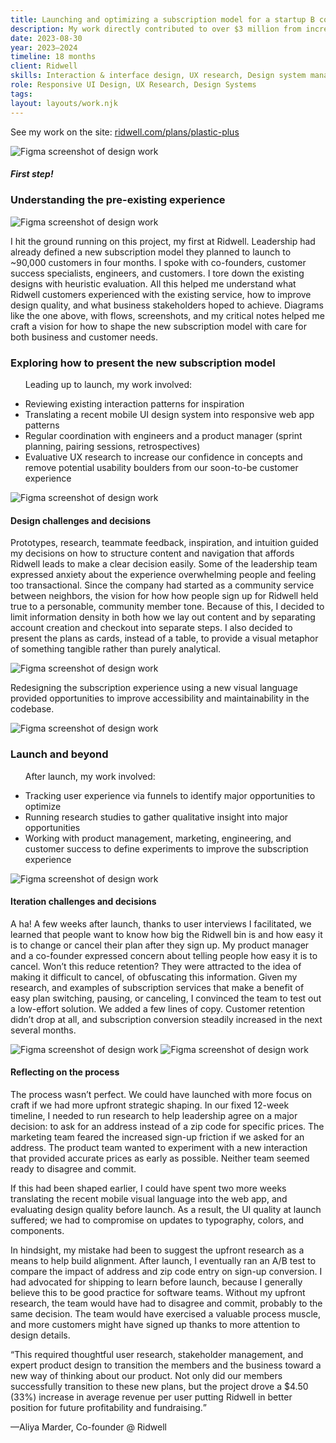 ```yaml
---
title: Launching and optimizing a subscription model for a startup B corp
description: My work directly contributed to over $3 million from increased average revenue per customer and 98% month-over-month customer retention. The social impact was millions of pounds of waste diverted from landfills.
date: 2023-08-30
year: 2023–2024
timeline: 18 months
client: Ridwell
skills: Interaction & interface design, UX research, Design system management, Creative workshop facilitation
role: Responsive UI Design, UX Research, Design Systems
tags:
layout: layouts/work.njk
---
```

<p class='usual-bottom'>See my work on the site: <a href='https://www.ridwell.com/plans/plastic-plus'>ridwell.com/plans/plastic-plus</a></p>
<img
  class='post-img usual-bottom'
  src='../../img/ridwell/ridwell-growth-mocks.png'
  srcset=''
  alt='Figma screenshot of design work'
/>
<section class='usual-bottom'>
  <h5 class='hero-subheading'>First step!</h5>
  <h3>Understanding the pre-existing experience</h3>
  <img
    class='post-img'
    src='../../img/ridwell/img-signupFlow.png'
    srcset=''
    alt='Figma screenshot of design work'
  />
  <p>I hit the ground running on this project, my first at Ridwell. Leadership had already defined a new subscription model they planned to launch to ~90,000 customers in four months. I spoke with co-founders, customer success specialists, engineers, and customers. I tore down the existing designs with heuristic evaluation. All this helped me understand what Ridwell customers experienced with the existing service, how to improve design quality, and what business stakeholders hoped to achieve. Diagrams like the one above, with flows, screenshots, and my critical notes helped me craft a vision for how to shape the new subscription model with care for both business and customer needs.</p>
</section>
<section class='usual-bottom'>
  <h3>Exploring how to present the new subscription model</h3>
  <ul>
    <p>Leading up to launch, my work involved:
      <li>Reviewing existing interaction patterns for inspiration</li>
      <li>Translating a recent mobile UI design system into responsive web app patterns</li>
      <li>Regular coordination with engineers and a product manager (sprint planning, pairing sessions, retrospectives)</li>
      <li>Evaluative UX research to increase our confidence in concepts and remove potential usability boulders from our soon-to-be customer experience</li>
    </p>
  </ul>
  <section>
    <img
      class='post-img'
      src='../../img/ridwell/img-signupPatterns.png'
      srcset=''
      alt='Figma screenshot of design work'
    />
    <h4>Design challenges and decisions</h4>
    <p>Prototypes, research, teammate feedback, inspiration, and intuition guided my decisions on how to structure content and navigation that affords Ridwell leads to make a clear decision easily. Some of the leadership team expressed anxiety about the experience overwhelming people and feeling too transactional. Since the company had started as a community service between neighbors, the vision for how how people sign up for Ridwell held true to a personable, community member tone. Because of this, I decided to limit information density in both how we lay out content and by separating account creation and checkout into separate steps. I also decided to present the plans as cards, instead of a table, to provide a visual metaphor of something tangible rather than purely analytical.</p>
  </section>
  <section>
    <img
      class='post-img'
      src='../../img/ridwell/img-newVisualLanguage.png'
      srcset=''
      alt='Figma screenshot of design work'
    />
    <p>Redesigning the subscription experience using a new visual language provided opportunities to improve accessibility and maintainability in the codebase.</p>
  </section>
  <section>
    <img
      class='post-img'
      src='../../img/ridwell/img-planCardProgression.png'
      srcset=''
      alt='Figma screenshot of design work'
    />
  </section>
</section>
<section class='usual-bottom'>
  <h3>Launch and beyond</h3>
  <ul>
    <p>After launch, my work involved:
      <li>Tracking user experience via funnels to identify major opportunities to optimize</li>
      <li>Running research studies to gather qualitative insight into major opportunities</li>
      <li>Working with product management, marketing, engineering, and customer success to define experiments to improve the subscription experience</li>
    </p>
  </ul>
  <img
    class='post-img'
    src='../../img/ridwell/img-planDetails.png'
    alt='Figma screenshot of design work'
  />
  <h4>Iteration challenges and decisions</h4>
  <p>A ha! A few weeks after launch, thanks to user interviews I facilitated, we learned that people want to know how big the Ridwell bin is and how easy it is to change or cancel their plan after they sign up. My product manager and a co-founder expressed concern about telling people how easy it is to cancel. Won’t this reduce retention? They were attracted to the idea of making it difficult to cancel, of obfuscating this information. Given my research, and examples of subscription services that make a benefit of easy plan switching, pausing, or canceling, I convinced the team to test out a low-effort solution. We added a few lines of copy. Customer retention didn’t drop at all, and subscription conversion steadily increased in the next several months.</p>
  <img
    class='post-img'
    src='../../img/ridwell/img-plans.png'
    alt='Figma screenshot of design work'
  />
  <img
    class='post-img'
    src='../../img/ridwell/img-checkout.png'
    alt='Figma screenshot of design work'
  />
</section>
<section class='usual-bottom'>
  <h4>Reflecting on the process</h4>
  <p> The process wasn’t perfect. We could have launched with more focus on craft if we had more upfront strategic shaping. In our fixed 12-week timeline, I needed to run research to help leadership agree on a major decision: to ask for an address instead of a zip code for specific prices. The marketing team feared the increased sign-up friction if we asked for an address. The product team wanted to experiment with a new interaction that provided accurate prices as early as possible. Neither team seemed ready to disagree and commit.</p>
  <p>If this had been shaped earlier, I could have spent two more weeks translating the recent mobile visual language into the web app, and evaluating design quality before launch. As a result, the UI quality at launch suffered; we had to compromise on updates to typography, colors, and components.</p>
  <p>In hindsight, my mistake had been to suggest the upfront research as a means to help build alignment. After launch, I eventually ran an A/B test to compare the impact of address and zip code entry on sign-up conversion. I had advocated for shipping to learn before launch, because I generally believe this to be good practice for software teams. Without my upfront research, the team would have had to disagree and commit, probably to the same decision. The team would have exercised a valuable process muscle, and more customers might have signed up thanks to more attention to design details.</p>
</section>
<div class='usual-bottom'>
  <p class="quote"><q>This required thoughtful user research, stakeholder management, and expert product design to transition the members and the business toward a new way of thinking about our product. Not only did our members successfully transition to these new plans, but the project drove a $4.50 (33%) increase in average revenue per user putting Ridwell in better position for future profitability and fundraising.</q></p>
  <p class="quote__byline">—Aliya Marder, Co-founder @ Ridwell</p>
</div>